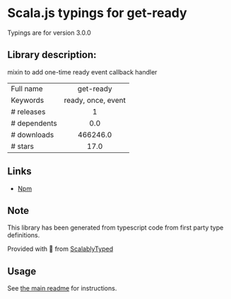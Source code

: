 
# Scala.js typings for get-ready

Typings are for version 3.0.0

## Library description:
mixin to add one-time ready event callback handler

|                    |                 |
| ------------------ | :-------------: |
| Full name          | get-ready |
| Keywords           | ready, once, event |
| # releases         | 1 |
| # dependents       | 0.0 |
| # downloads        | 466246.0 |
| # stars            | 17.0 |

## Links
- [Npm](https://www.npmjs.com/package/get-ready)
    


## Note
This library has been generated from typescript code from first party type definitions.

Provided with :purple_heart: from [ScalablyTyped](https://github.com/oyvindberg/ScalablyTyped)

## Usage
See [the main readme](../../readme.md) for instructions.


